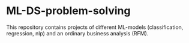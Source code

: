 # ML-DS-problem-solving
This repository contains projects of different ML-models (classification, regression, nlp) and an ordinary business analysis (RFM).
